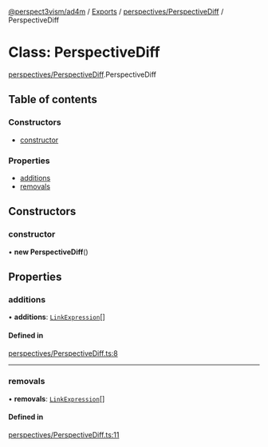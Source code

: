 [@perspect3vism/ad4m](../README.md) / [Exports](../modules.md) / [perspectives/PerspectiveDiff](../modules/perspectives_PerspectiveDiff.md) / PerspectiveDiff

# Class: PerspectiveDiff

[perspectives/PerspectiveDiff](../modules/perspectives_PerspectiveDiff.md).PerspectiveDiff

## Table of contents

### Constructors

- [constructor](perspectives_PerspectiveDiff.PerspectiveDiff.md#constructor)

### Properties

- [additions](perspectives_PerspectiveDiff.PerspectiveDiff.md#additions)
- [removals](perspectives_PerspectiveDiff.PerspectiveDiff.md#removals)

## Constructors

### constructor

• **new PerspectiveDiff**()

## Properties

### additions

• **additions**: [`LinkExpression`](links_Links.LinkExpression.md)[]

#### Defined in

[perspectives/PerspectiveDiff.ts:8](https://github.com/perspect3vism/ad4m/blob/cbcbd30/src/perspectives/PerspectiveDiff.ts#L8)

___

### removals

• **removals**: [`LinkExpression`](links_Links.LinkExpression.md)[]

#### Defined in

[perspectives/PerspectiveDiff.ts:11](https://github.com/perspect3vism/ad4m/blob/cbcbd30/src/perspectives/PerspectiveDiff.ts#L11)
